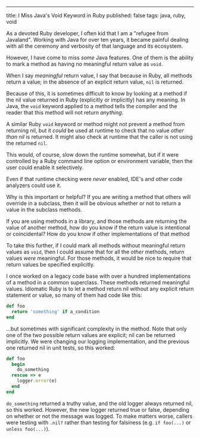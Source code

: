 ---
title: I Miss Java's Void Keyword in Ruby
published: false
tags: java, ruby, void

As a devoted Ruby developer, I often kid that I am a "refugee from Javaland". Working with Java for over ten years, it became painful dealing with all the ceremony and verbosity of that language and its ecosystem.
 
However, I have come to miss _some_ Java features. One of them is the ability to mark a method as having no meaningful return value as `void`.

When I say _meaningful_ return value, I say that because in Ruby, all methods return a value; in the absence of an explicit return value, `nil` is returned.

Because of this, it is sometimes difficult to know by looking at a method if the nil value returned in Ruby (explicitly or implicitly) has any meaning. In Java, the `void` keyword applied to a method tells the compiler and the reader that this method will not return _anything_.

A similar Ruby `void` keyword or method might not prevent a method from returning nil, but it _could_ be used at runtime to check that no value _other than nil_ is returned. It might also check at runtime that the caller is not using the returned `nil`.

This would, of course, slow down the runtime somewhat, but if it were controlled by a Ruby command line option or environment variable, then the user could enable it selectively.

Even if that runtime checking were _never_ enabled, IDE's and other code analyzers could use it.

Why is this important or helpful? If you are writing a method that others will override in a subclass, then it will be obvious whether or not to return a value in the subclass methods.

If you are using methods in a library, and those methods are returning the value of another method, how do you know if the return value is intentional or coincidental? How do you know if other implementations of that method

To take this further, if I could mark all methods without meaningful return values as `void`, then I could assume that for all the _other_ methods, return values _were_ meaningful. For those methods, it would be nice to require that return values be specified explicitly.

I once worked on a legacy code base with over a hundred implementations of a method in a common superclass. These methods returned meaningful values. Idiomatic Ruby is to let a method return nil without any explicit return statement or value, so many of them had code like this:

```ruby
def foo
  return 'something' if a_condition
end
```

...but sometimes with significant complexity in the method. Note that only one of the two possible return values are explicit; nil can be returned implicitly. We were changing our logging implementation, and the previous one returned nil in unit tests, so this worked:

```ruby
def foo
  begin
    do_something
  rescue => e
    logger.error(e)
  end
end
```

`do_something` returned a truthy value, and the old logger always returned nil, so this worked. However, the new logger returned true or false, depending on whether or not the message was logged. To make matters worse, callers were testing with `.nil?` rather than testing for falsiness (e.g. `if foo(...)` or `unless foo(...)`).


